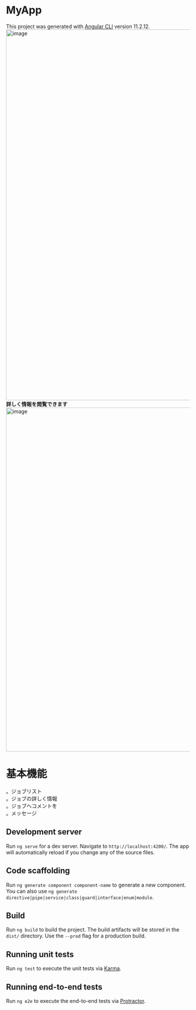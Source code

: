 # MyApp

This project was generated with [Angular CLI](https://github.com/angular/angular-cli) version 11.2.12.
<img width="1013" alt="image" src="https://user-images.githubusercontent.com/83820785/117594272-b8d39d00-b178-11eb-9e6f-e3f86f66261f.png">
<span><b>詳しく情報を閲覧できます</b><span>
<img width="940" alt="image" src="https://user-images.githubusercontent.com/83820785/117594453-04864680-b179-11eb-9651-0a72edf21090.png">

# 基本機能
。ジョブリスト <br>
。ジョブの詳しく情報 <br>
。ジョブへコメントを <br>
。メッセージ <br>

## Development server

Run `ng serve` for a dev server. Navigate to `http://localhost:4200/`. The app will automatically reload if you change any of the source files.

## Code scaffolding

Run `ng generate component component-name` to generate a new component. You can also use `ng generate directive|pipe|service|class|guard|interface|enum|module`.

## Build

Run `ng build` to build the project. The build artifacts will be stored in the `dist/` directory. Use the `--prod` flag for a production build.

## Running unit tests

Run `ng test` to execute the unit tests via [Karma](https://karma-runner.github.io).

## Running end-to-end tests

Run `ng e2e` to execute the end-to-end tests via [Protractor](http://www.protractortest.org/).
